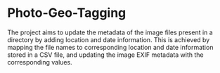 # Photo-Geo-Tagging
The project aims to update the metadata of the image files present in a directory by adding location and date information. This is achieved by mapping the file names to corresponding location and date information stored in a CSV file, and updating the image EXIF metadata with the corresponding values.
